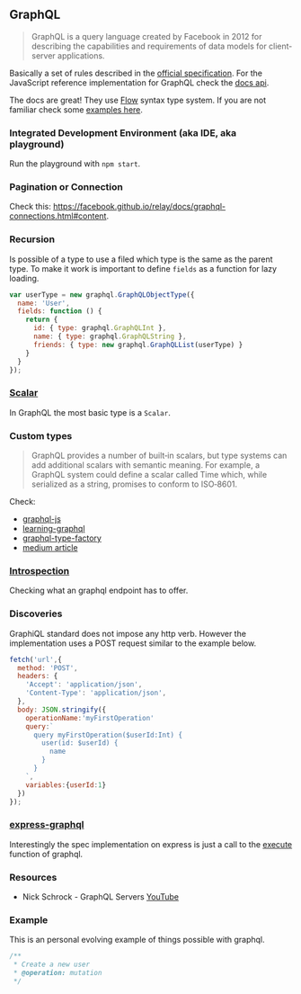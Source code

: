 ## GraphQL

> GraphQL is a query language created by Facebook in 2012 for describing the capabilities and requirements of data models for client‐server applications.

Basically a set of rules described in the [official specification](http://facebook.github.io/graphql/).
For the JavaScript reference implementation for GraphQL check the [docs api](http://graphql.org/docs/api-reference-graphql/).

The docs are great! They use [Flow](http://flowtype.org/docs/about-flow.html#_) syntax type system. If you are not familiar check some [examples here](https://github.com/besarthoxhaj/learn-facebook-flow).

### Integrated Development Environment (aka IDE, aka playground)

Run the playground with `npm start`.

### Pagination or Connection

Check this: https://facebook.github.io/relay/docs/graphql-connections.html#content.

### Recursion

Is possible of a type to use a filed which type is the same as the parent type. To make it work is important to define `fields` as a function for lazy loading.

```js
var userType = new graphql.GraphQLObjectType({
  name: 'User',
  fields: function () {
    return {
      id: { type: graphql.GraphQLInt },
      name: { type: graphql.GraphQLString },
      friends: { type: new graphql.GraphQLList(userType) }
    }
  }
});
```

### [Scalar](http://facebook.github.io/graphql/#sec-Scalars)
In GraphQL the most basic type is a `Scalar`.

### Custom types
> GraphQL provides a number of built‐in scalars, but type systems can add additional scalars with semantic meaning. For example, a GraphQL system could define a scalar called Time which, while serialized as a string, promises to conform to ISO‐8601.

Check:
  - [graphql-js](https://github.com/graphql/graphql-js/issues/44)
  - [learning-graphql](https://github.com/mugli/learning-graphql/blob/master/7.%20Deep%20Dive%20into%20GraphQL%20Type%20System.md)
  - [graphql-type-factory](https://github.com/xpepermint/graphql-type-factory)
  - [medium article](https://medium.com/@tarkus/validation-and-user-errors-in-graphql-mutations-39ca79cd00bf#.7k1au2x26)

### [Introspection](http://facebook.github.io/graphql/#sec-Introspection)
Checking what an graphql endpoint has to offer.

### Discoveries

GraphiQL standard does not impose any http verb. However the implementation uses a POST request similar to the example below.
```js
fetch('url',{
  method: 'POST',
  headers: {
    'Accept': 'application/json',
    'Content-Type': 'application/json',
  },
  body: JSON.stringify({
    operationName:'myFirstOperation'
    query:`
      query myFirstOperation($userId:Int) {
        user(id: $userId) {
          name
        }
      }
    `,
    variables:{userId:1}
  })
});
```

### [express-graphql](https://github.com/graphql/express-graphql)

Interestingly the spec implementation on express is just a call to the [execute](https://github.com/graphql/express-graphql/blob/master/src/index.js#L208) function of graphql.

### Resources
- Nick Schrock - GraphQL Servers [YouTube](https://www.youtube.com/watch?v=KOudxKJXsjc)

### Example

This is an personal evolving example of things possible with graphql.

```js
/**
 * Create a new user
 * @operation: mutation
 */



```
